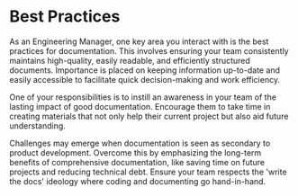 # Best Practices

As an Engineering Manager, one key area you interact with is the best practices for documentation. This involves ensuring your team consistently maintains high-quality, easily readable, and efficiently structured documents. Importance is placed on keeping information up-to-date and easily accessible to facilitate quick decision-making and work efficiency.

One of your responsibilities is to instill an awareness in your team of the lasting impact of good documentation. Encourage them to take time in creating materials that not only help their current project but also aid future understanding. 

Challenges may emerge when documentation is seen as secondary to product development. Overcome this by emphasizing the long-term benefits of comprehensive documentation, like saving time on future projects and reducing technical debt. Ensure your team respects the 'write the docs' ideology where coding and documenting go hand-in-hand.